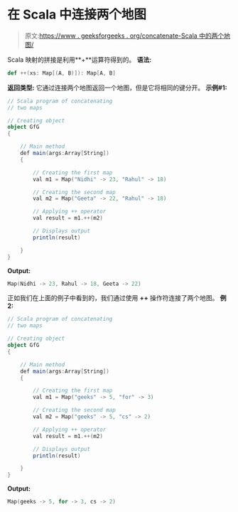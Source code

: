 # 在 Scala 中连接两个地图

> 原文:[https://www . geeksforgeeks . org/concatenate-Scala 中的两个地图/](https://www.geeksforgeeks.org/concatenate-two-maps-in-scala/)

Scala 映射的拼接是利用**+**运算符得到的。
**语法:**

```scala
def ++(xs: Map[(A, B)]): Map[A, B]

```

**返回类型:**
它通过连接两个地图返回一个地图，但是它将相同的键分开。
**示例#1:**

```scala
// Scala program of concatenating
// two maps

// Creating object
object GfG
{ 

    // Main method
    def main(args:Array[String])
    {

        // Creating the first map
        val m1 = Map("Nidhi" -> 23, "Rahul" -> 18) 

        // Creating the second map
        val m2 = Map("Geeta" -> 22, "Rahul" -> 18) 

        // Applying ++ operator
        val result = m1.++(m2)

        // Displays output
        println(result)

    }
}
```

**Output:**

```scala
Map(Nidhi -> 23, Rahul -> 18, Geeta -> 22)

```

正如我们在上面的例子中看到的，我们通过使用 **++** 操作符连接了两个地图。
**例 2:**

```scala
// Scala program of concatenating
// two maps

// Creating object
object GfG
{ 

    // Main method
    def main(args:Array[String])
    {

        // Creating the first map
        val m1 = Map("geeks" -> 5, "for" -> 3) 

        // Creating the second map
        val m2 = Map("geeks" -> 5, "cs" -> 2) 

        // Applying ++ operator
        val result = m1.++(m2)

        // Displays output
        println(result)

    }
}
```

**Output:**

```scala
Map(geeks -> 5, for -> 3, cs -> 2)

```